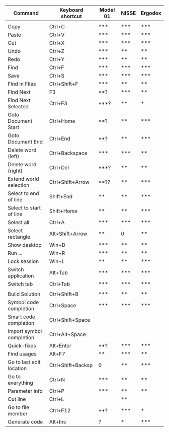 
| Command                  | Keyboard shortcut | Model 01 | NISSE    | Ergodox  |
|--------------------------|-------------------|----------|----------|----------|
|                          |                   |          |          |          |
| Copy                     | Ctrl+C            |   ***    |   ***    |   ***    |
| Paste                    | Ctrl+V            |   ***    |   ***    |   ***    |
| Cut                      | Ctrl+X            |   ***    |   ***    |   ***    |
| Undo                     | Ctrl+Z            |   ***    |   **     |   **     |
| Redo                     | Ctrl+Y            |   ***    |   **     |   **     |
| Find                     | Ctrl+F            |   ***    |   ***    |   ***    |
| Save                     | Ctrl+S            |   ***    |   ***    |   ***    |
| Find in Files            | Ctrl+Shift+F      |   ***    |   **     |   **     |
| Find Next                | F3                |   **?    |   ***    |   **     |
| Find Next Selected       | Ctrl+F3           |   ***?   |   **     |   *      |
| Goto Document Start      | Ctrl+Home         |   **?    |   **     |   ***    |
| Goto Document End        | Ctrl+End          |   **?    |   **     |   ***    |
| Delete word (left)       | Ctrl+Backspace    |   ***    |   ***    |   **     |
| Delete word (right)      | Ctrl+Del          |   ***?   |   **     |   **     |
| Extend world selection   | Ctrl+Shift+Arrow  |   **??   |   **     |   ***    |
| Select to end of line    | Shift+End         |   **     |   **     |   ***    |
| Select to start of line  | Shift+Home        |   **     |   **     |   ***    |
| Select all               | Ctrl+A            |   ***    |   ***    |   ***    |
| Select rectangle         | Alt+Shift+Arrow   |   **     |   0      |   **     |
| Show desktop             | Win+D             |   ***    |   **     |   **     |
| Run ...                  | Win+R             |   ***    |   **     |   **     |
| Lock session             | Win+L             |   **     |   **     |   ***    |
| Switch application       | Alt+Tab           |   ***    |   ***    |   ***    |
| Switch tab               | Ctrl+Tab          |   ***    |   ***    |   ***    |
|                          |                   |          |          |          |
| Build Solution           | Ctrl+Shift+B      |   ***    |   **     |   **     |
| Symbol code completion   | Ctrl+Space        |   ***    |   ***    |   ***    |
| Smart code completion    | Ctrl+Shift+Space  |          |          |          |
| Import symbol completion | Ctrl+Alt+Space    |          |          |          |
| Quick-fixes              | Alt+Enter         |   **?    |   ***    |   ***    |
| Find usages              | Alt+F7            |   **     |   ***    |   **     |
| Go to last edit location | Ctrl+Shift+Backsp |   0      |   **     |   ***    |
| Go to everything         | Ctrl+N            |   ***    |   **     |   **     |
| Parameter info           | Ctrl+P            |   ***    |   **     |   **     |
| Cut line                 | Ctrl+L            |          |   **     |          |
| Go to file member        | Ctrl+F12          |   **?    |   ***    |   *      |
| Generate code            | Alt+Ins           |   ?      |   *      |   ***    |

